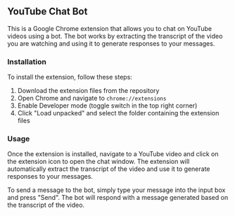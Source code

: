 ## YouTube Chat Bot

This is a Google Chrome extension that allows you to chat on YouTube videos using a bot. The bot works by extracting the transcript of the video you are watching and using it to generate responses to your messages.

### Installation

To install the extension, follow these steps:

1. Download the extension files from the repository
2. Open Chrome and navigate to `chrome://extensions`
3. Enable Developer mode (toggle switch in the top right corner)
4. Click "Load unpacked" and select the folder containing the extension files

### Usage

Once the extension is installed, navigate to a YouTube video and click on the extension icon to open the chat window. The extension will automatically extract the transcript of the video and use it to generate responses to your messages.

To send a message to the bot, simply type your message into the input box and press "Send". The bot will respond with a message generated based on the transcript of the video.

